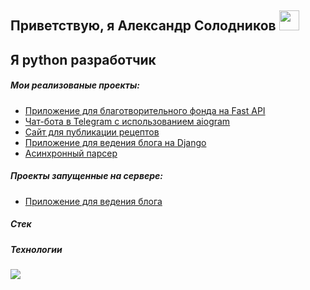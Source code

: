 
<h2> Приветствую, я Александр Солодников</a>
<img src="https://github.com/blackcater/blackcater/raw/main/images/Hi.gif" height="32"/></h2>
<h2> Я python разработчик </h2>


<h5> Мои реализованые проекты: </h5>

* [Приложение для благотворительного фонда на Fast API](https://github.com/Solodnikov/charity_fund)
* [Чат-бота в Telegram с использованием aiogram](https://github.com/Studio-Yandex-Practicum/alumni_mng)
* [Cайт для публикации рецептов](https://github.com/Solodnikov/foodgram-project-react)
* [Приложение для ведения блога на Django](https://github.com/Solodnikov/hw05_gunicorn_postgres_nginx_docker)
* [Асинхронный парсер](https://github.com/Solodnikov/scrapy_parser_pep)


<h5> Проекты запущенные на сервере: </h5>

* [Приложение для ведения блога](http://45.90.218.173/)

<h5>  Стек </h5>
<h5>  Технологии </h5>


<img src="https://www.codewars.com/users/Solodnikov/badges/large"/>
